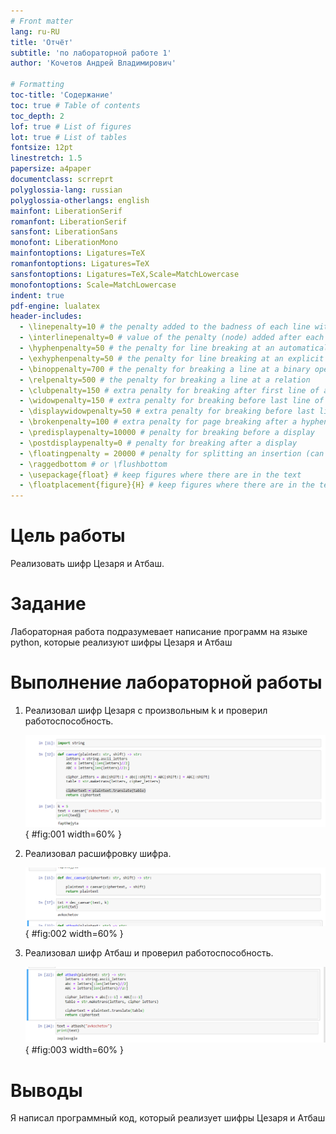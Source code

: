 ```yaml
---
# Front matter
lang: ru-RU
title: 'Отчёт'
subtitle: 'по лабораторной работе 1'
author: 'Кочетов Андрей Владимирович'

# Formatting
toc-title: 'Содержание'
toc: true # Table of contents
toc_depth: 2
lof: true # List of figures
lot: true # List of tables
fontsize: 12pt
linestretch: 1.5
papersize: a4paper
documentclass: scrreprt
polyglossia-lang: russian
polyglossia-otherlangs: english
mainfont: LiberationSerif
romanfont: LiberationSerif
sansfont: LiberationSans
monofont: LiberationMono
mainfontoptions: Ligatures=TeX
romanfontoptions: Ligatures=TeX
sansfontoptions: Ligatures=TeX,Scale=MatchLowercase
monofontoptions: Scale=MatchLowercase
indent: true
pdf-engine: lualatex
header-includes:
  - \linepenalty=10 # the penalty added to the badness of each line within a paragraph (no associated penalty node) Increasing the value makes tex try to have fewer lines in the paragraph.
  - \interlinepenalty=0 # value of the penalty (node) added after each line of a paragraph.
  - \hyphenpenalty=50 # the penalty for line breaking at an automatically inserted hyphen
  - \exhyphenpenalty=50 # the penalty for line breaking at an explicit hyphen
  - \binoppenalty=700 # the penalty for breaking a line at a binary operator
  - \relpenalty=500 # the penalty for breaking a line at a relation
  - \clubpenalty=150 # extra penalty for breaking after first line of a paragraph
  - \widowpenalty=150 # extra penalty for breaking before last line of a paragraph
  - \displaywidowpenalty=50 # extra penalty for breaking before last line before a display math
  - \brokenpenalty=100 # extra penalty for page breaking after a hyphenated line
  - \predisplaypenalty=10000 # penalty for breaking before a display
  - \postdisplaypenalty=0 # penalty for breaking after a display
  - \floatingpenalty = 20000 # penalty for splitting an insertion (can only be split footnote in standard LaTeX)
  - \raggedbottom # or \flushbottom
  - \usepackage{float} # keep figures where there are in the text
  - \floatplacement{figure}{H} # keep figures where there are in the text
---
```


# Цель работы

Реализовать шифр Цезаря и Атбаш.

# Задание

Лабораторная работа подразумевает написание программ на языке python, которые реализуют шифры Цезаря и Атбаш

# Выполнение лабораторной работы

1. Реализовал шифр Цезаря с произвольным k и проверил работоспособность.

   ![рис.1. Цезарь](images/1.png){ #fig:001 width=60% }

2. Реализовал расшифровку шифра.

   ![рис.2. Расшифровка](images/2.png){ #fig:002 width=60% }

3. Реализовал шифр Атбаш и проверил работоспособность.

   ![рис.3. Атбаш](images/3.png){ #fig:003 width=60% }

# Выводы

Я написал программный код, который реализует шифры Цезаря и Атбаш